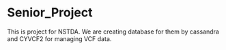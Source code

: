 # Senior_Project
This is project for NSTDA. We are creating database for them by cassandra and CYVCF2 for managing VCF data.
